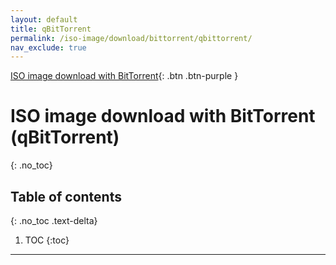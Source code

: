 ```yaml
---
layout: default
title: qBitTorrent
permalink: /iso-image/download/bittorrent/qbittorrent/
nav_exclude: true
---
```


[ISO image download with BitTorrent](/Andromeda/iso-image/download/bittorrent/){: .btn .btn-purple }

# ISO image download with BitTorrent (qBitTorrent)
{: .no_toc}

## Table of contents
{: .no_toc .text-delta}

1. TOC
{:toc}

---
